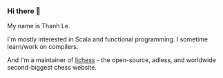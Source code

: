 ### Hi there 👋

My name is Thanh Le.

I'm mostly interested in Scala and functional programming. I sometime learn/work on compilers.

And I'm a maintainer of [lichess](https://lichess.org) - the open-source, adless, and worldwide second-biggest chess website.

